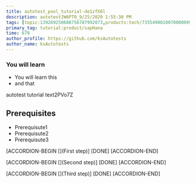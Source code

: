 ```yaml
---
title: autotest_pool_tutorial-de1zfX6l
description: autotestJW6PT0_9/25/2020 1:55:30 PM
tags: [topic:139269250608756787992873,products:tech/73554900100700000996,tutorial:experience/advanced]
primary_tag: tutorial:product/sapHana
time: 679
author_profile: https://github.com/ksAutotests
author_name: ksAutotests
---
```

### You will learn
- You will learn this
- and that

autotest tutorial text2PVo7Z

## Prerequisites
- Prerequisute1
- Prerequisute2
- Prerequisute3

[ACCORDION-BEGIN [](First step)]
[DONE]
[ACCORDION-END]

[ACCORDION-BEGIN [](Second step)]
[DONE]
[ACCORDION-END]

[ACCORDION-BEGIN [](Third step)]
[DONE]
[ACCORDION-END]


